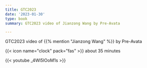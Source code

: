 ```yaml
---
title: GTC2023
date: '2023-01-30'
type: book
summary: GTC2023 video of Jianzong Wang by Pre-Avata

---
```

GTC2023 video of {{% mention "Jianzong Wang" %}} by Pre-Avata

{{< icon name="clock" pack="fas" >}} about 35 minutes

{{< youtube _4Wl5lOoM1s >}}

